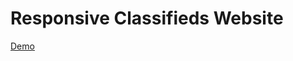# Responsive Classifieds Website
[Demo](https://sayedrafeeq.github.io/Responsive-Classifieds-Website/index.html)

